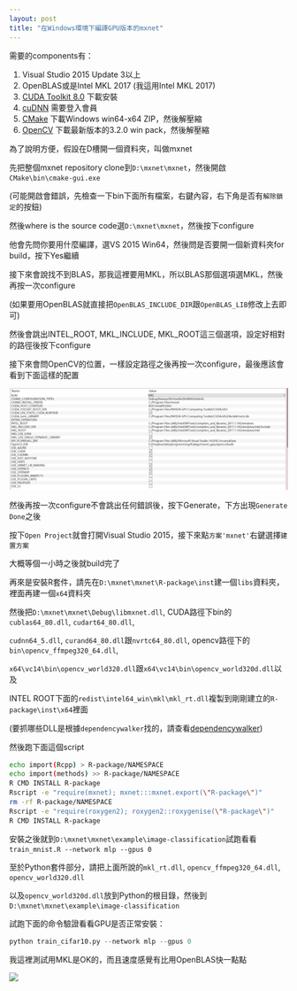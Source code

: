 ```yaml
---
layout: post
title: "在Windows環境下編譯GPU版本的mxnet"
---
```


需要的components有：

1. Visual Studio 2015 Update 3以上
2. OpenBLAS或是Intel MKL 2017 (我這用Intel MKL 2017)
3. [CUDA Toolkit 8.0](https://developer.nvidia.com/cuda-toolkit) 下載安裝
4. [cuDNN](https://developer.nvidia.com/cudnn) 需要登入會員
5. [CMake](https://cmake.org/download/) 下載Windows win64-x64 ZIP，然後解壓縮
5. [OpenCV](http://opencv.org/releases.html) 下載最新版本的3.2.0 win pack，然後解壓縮

為了說明方便，假設在D槽開一個資料夾，叫做mxnet

先把整個mxnet repository clone到`D:\mxnet\mxnet`，然後開啟`CMake\bin\cmake-gui.exe`

(可能開啟會錯誤，先檢查一下bin下面所有檔案，右鍵內容，右下角是否有`解除鎖定`的按鈕)

然後where is the source code選`D:\mxnet\mxnet`，然後按下configure

他會先問你要用什麼編譯，選VS 2015 Win64，然後問是否要開一個新資料夾for build，按下Yes繼續

接下來會說找不到BLAS，那我這裡要用MKL，所以BLAS那個選項選MKL，然後再按一次configure

(如果要用OpenBLAS就直接把`OpenBLAS_INCLUDE_DIR`跟`OpenBLAS_LIB`修改上去即可)

然後會跳出INTEL_ROOT, MKL_INCLUDE, MKL_ROOT這三個選項，設定好相對的路徑後按下configure

接下來會問OpenCV的位置，一樣設定路徑之後再按一次configure，最後應該會看到下面這樣的配置

![](/images/cmake-setup.PNG)

然後再按一次configure不會跳出任何錯誤後，按下Generate，下方出現`Generate Done`之後

按下`Open Project`就會打開Visual Studio 2015，接下來點`方案'mxnet'`右鍵選擇`建置方案`

大概等個一小時之後就build完了


再來是安裝R套件，請先在`D:\mxnet\mxnet\R-package\inst`建一個`libs`資料夾，裡面再建一個`x64`資料夾

然後把`D:\mxnet\mxnet\Debug\libmxnet.dll`, CUDA路徑下bin的`cublas64_80.dll`, `cudart64_80.dll`, 

`cudnn64_5.dll`, `curand64_80.dll`跟`nvrtc64_80.dll`, opencv路徑下的`bin\opencv_ffmpeg320_64.dll`,

`x64\vc14\bin\opencv_world320.dll`跟`x64\vc14\bin\opencv_world320d.dll`以及

INTEL ROOT下面的`redist\intel64_win\mkl\mkl_rt.dll`複製到剛剛建立的`R-package\inst\x64`裡面

(要抓哪些DLL是根據`dependencywalker`找的，請查看[dependencywalker](http://dependencywalker.com/))

然後跑下面這個script

``` bash
echo import(Rcpp) > R-package/NAMESPACE
echo import(methods) >> R-package/NAMESPACE
R CMD INSTALL R-package
Rscript -e "require(mxnet); mxnet:::mxnet.export(\"R-package\")"
rm -rf R-package/NAMESPACE
Rscript -e "require(roxygen2); roxygen2::roxygenise(\"R-package\")"
R CMD INSTALL R-package
```

安裝之後就到`D:\mxnet\mxnet\example\image-classification`試跑看看`train_mnist.R --network mlp --gpus 0`


至於Python套件部分，請把上面所說的`mkl_rt.dll`, `opencv_ffmpeg320_64.dll`, `opencv_world320.dll`

以及`opencv_world320d.dll`放到Python的根目錄，然後到`D:\mxnet\mxnet\example\image-classification`

試跑下面的命令驗證看看GPU是否正常安裝：

``` python
python train_cifar10.py --network mlp --gpus 0
```

我這裡測試用MKL是OK的，而且速度感覺有比用OpenBLAS快一點點

![](/image/mxnet-gpu.PNG)

